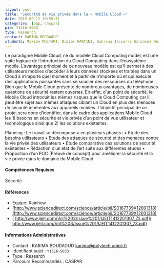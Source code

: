 ```yaml
---
layout: post
title: "Sécurité et vie privée dans le « Mobile Cloud »"
date: 2015-09-11 19:55:51
categories: [oqp, caspar]
pid: Y1516-S033
type: Research
contact: KARIMA BOUDAOUD
students: Maxime MULTARI, Didier MARTINI, Sabrina Irisarri Gonzalez Deibe, Félix BERNACKI
---
```

       
Le paradigme Mobile Cloud, né du modèle Cloud Computing model, est une suite logique de l’introduction du Cloud Computing dans l’écosystème mobile. L’avantage principal de ce nouveau modèle est qu’il permet à des utilisateurs mobiles d’accéder à leurs données stockées et traitées dans un Cloud à n’importe quel moment et à partir de n’importe où et qui exécute des applications puissantes sans se soucier des ressources du téléphone. Bien que le Mobile Cloud présente de nombreux avantages, de nombreuses questions de sécurité restent ouvertes. En effet, d’un point de sécurité, le Mobile Cloud introduit les mêmes risques que le Cloud Computing car il peut être sujet aux mêmes attaques ciblant un Cloud en plus des menaces de sécurité inhérentes aux appareils mobiles.
L’objectif principal de ce projet sera donc d’identifier, dans le cadre des applications Mobile Cloud les 1) besoins en sécurité et vie privée d’un point de vue utilisateur et technologique ainsi que 2) les solutions existantes.

Planning :
Le travail se décomposera en plusieurs phases :
•	Etude des besoins utilisateurs 
•	Etude des attaques de sécurité et des menaces contre la vie privée des utilisateurs
•	Etude comparative des solutions de sécurité existantes
•	Rédaction d’un état de l’art suite aux différentes études 
•	Proposition d’un POC (Preuve de concept) pour améliorer la sécurité et la vie privée dans le domaine du Mobile Cloud

#### Compétences Requises
Sécurité


#### Références

  * Équipe: Rainbow
  * [http://www.sciencedirect.com/science/article/pii/S0167739X12001318](http://www.sciencedirect.com/science/article/pii/S0167739X12001318)
  * [ http://www.ijeit.com/Vol%203/Issue%201/IJEIT1412201307_73.pdf]( http://www.ijeit.com/Vol%203/Issue%201/IJEIT1412201307_73.pdf)

#### Informations Administratives
  * Contact : KARIMA BOUDAOUD <karima@polytech.unice.fr>
  * Identifiant sujet : `Y1516-S033`
  * Type : Research
  * Parcours Recommandés : CASPAR
     